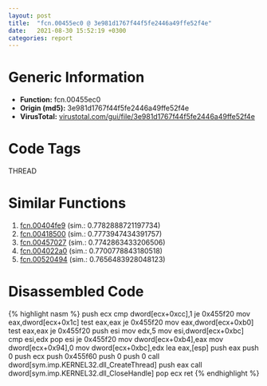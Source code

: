 ```yaml
---
layout: post
title:  "fcn.00455ec0 @ 3e981d1767f44f5fe2446a49ffe52f4e"
date:   2021-08-30 15:52:19 +0300
categories: report
---
```


# Generic Information
- **Function:** fcn.00455ec0
- **Origin (md5):** 3e981d1767f44f5fe2446a49ffe52f4e
- **VirusTotal:** [virustotal.com/gui/file/3e981d1767f44f5fe2446a49ffe52f4e][virustotal_ref]

# Code Tags
<span class="tag" id="THREAD">THREAD</span>


# Similar Functions

1. [fcn.00404fe9][similar_1_ref] (sim.: 0.7782888721197734)
2. [fcn.00418500][similar_2_ref] (sim.: 0.7773947434391757)
3. [fcn.00457027][similar_3_ref] (sim.: 0.7742863433206506)
4. [fcn.004022a0][similar_4_ref] (sim.: 0.7700778843180518)
5. [fcn.00520494][similar_5_ref] (sim.: 0.7656483928048123)


# Disassembled Code

{% highlight nasm %}
push ecx
cmp dword[ecx+0xcc],1
je 0x455f20
mov eax,dword[ecx+0x1c]
test eax,eax
je 0x455f20
mov eax,dword[ecx+0xb0]
test eax,eax
je 0x455f20
push esi
mov edx,5
mov esi,dword[ecx+0xbc]
cmp esi,edx
pop esi
je 0x455f20
mov dword[ecx+0xb4],eax
mov dword[ecx+0x94],0
mov dword[ecx+0xbc],edx
lea eax,[esp]
push eax
push 0
push ecx
push 0x455f60
push 0
push 0
call dword[sym.imp.KERNEL32.dll_CreateThread]
push eax
call dword[sym.imp.KERNEL32.dll_CloseHandle]
pop ecx
ret 
{% endhighlight %}


[similar_1_ref]: /report/fcn.00404fe9@d96761eb00d2d97e2b6f5ffffed0b46a
[similar_2_ref]: /report/fcn.00418500@e2ba7f10eb234338a49853c34d7d9c56
[similar_3_ref]: /report/fcn.00457027@279a61b1e76da49531f1f16fd1102a2d
[similar_4_ref]: /report/fcn.004022a0@9c2b894b84f59672d8be2e984066f76f
[similar_5_ref]: /report/fcn.00520494@da37d90419c1292c0f16cbfd1f66402d
[virustotal_ref]: https://www.virustotal.com/gui/file/3e981d1767f44f5fe2446a49ffe52f4e
